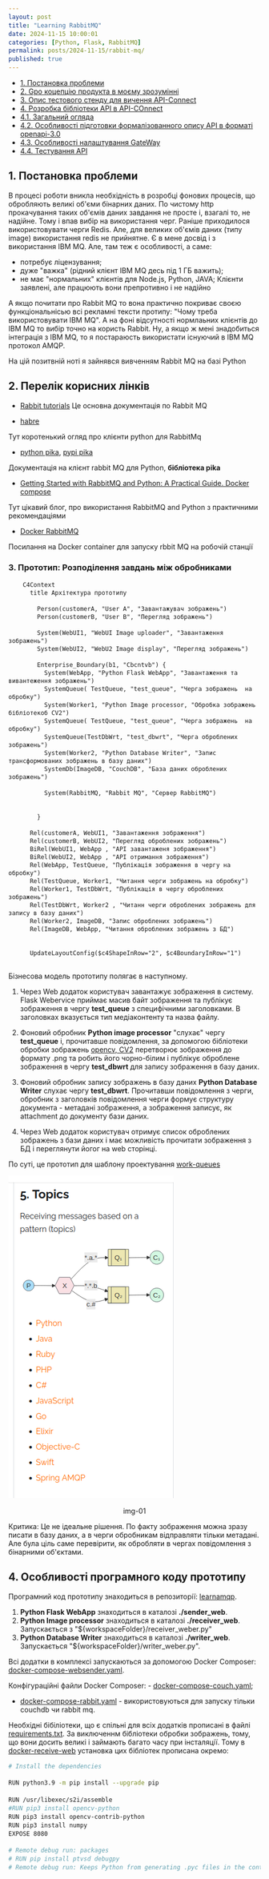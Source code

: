 ```yaml
---
layout: post
title: "Learning RabbitMQ"
date: 2024-11-15 10:00:01
categories: [Python, Flask, RabbitMQ]
permalink: posts/2024-11-15/rabbit-mq/
published: true
---
```


<!-- TOC BEGIN -->
- [1. Постановка проблеми](#p1)
- [2. Gро коцепцію продукта в моєму зрозумінні](#p2)
- [3. Опис тестового стенду для вичення API-Connect](#p3)
- [4. Розробка бібліотеки API  в API-COnnect](#p4)
- [4.1. Загальний огляда](#p4.1)
- [4.2. Особливості підготовки формалізованного опису API  в форматі openapi-3.0](#p4.2)
- [4.3. Особливості налаштування GateWay](#p4.3)
- [4.4. Тестування API](#p4.4)





<!-- TOC END -->

## <a name="p1">1. Постановка проблеми</a>
 
В процесі роботи вникла необхідність в розробці фонових процесів, що обробляють великі об'єми бінарних даних. По чистому http прокачування таких об'ємів даних завдання не просте і, взагалі то, не надійне. Тому і впав вибір на використання черг. Раніше приходилося використовувати черги Redis. Але, для великих об'ємів даних (типу image) використання redis не прийнятне.
Є в мене досвід і з використання IBM MQ.  Але, там теж є особливості, а саме: 
- потребує ліцензування;
- дуже "важка" (рідний клієнт IBM MQ  десь під 1 ГБ важить);
- не має "нормальних" клієнтів для Node.js, Python, JAVA;
Клієнти заявлені, але працюють вони препротивно і не надійно

А якщо почитати про Rabbit MQ  то вона практично покриває своєю функціональнісью всі рекламні тексти протипу: "Чому треба використовувати IBM MQ". А на фоні відсутності нормлаьних клієнтів до IBM MQ  то вибір точно на користь Rabbit.  Ну, а якщо ж мені знадобиться інтеграція з IBM MQ,  то я постараюсть використати існуючий в IBM MQ  протокол AMQP.

На  цій позитвній ноті я зайнявся вивченням Rabbit MQ  на  базі Python

## <a name="p2">2. Перелік корисних лінків</a>

- [Rabbit tutorials](https://www.rabbitmq.com/tutorials)
Це основна документація по Rabbit MQ

- [habre](https://habr.com/ru/articles/434510/)

Тут коротенький огляд про клієнти python для RabbitMq

- [python pika](https://pika.readthedocs.io/en/stable/), [pypi pika](https://pypi.org/project/pika/) 

Документація на клієнт rabbit MQ для Python, **бібліотека pika**

- [Getting Started with RabbitMQ and Python: A Practical Guide. Docker compose](https://dev.to/felipepaz/getting-started-with-rabbitmq-and-python-a-practical-guide-57fi)

Тут цікавий блог, про використання RabbitMQ and Python з практичними рекомендаціями

- [Docker RabbitMQ](https://hub.docker.com/_/rabbitmq/)

Посилання на Docker container для запуску rbbit MQ на робочій станції

 
### <a name="p3">3. Прототип:  Розподілення завдань між обробниками</a>


```mermaid
    C4Context
      title Архітектура прототипу
      
        Person(customerA, "User A", "Завантажувач зображень")
        Person(customerB, "User B", "Перегляд зображень")

        System(WebUI1, "WebUI Image uploader", "Завантаження  зображень")
        System(WebUI2, "WebU2 Image display", "Перегляд зображень")
        
        Enterprise_Boundary(b1, "Cbcntvb") {
          System(WebApp, "Python Flask WebApp", "Завантаження та вивантеження зображень")
          SystemQueue( TestQueue, "test_queue", "Черга зображень  на обробку")
          System(Worker1, "Python Image processor, "Обробка зображень бібліотекоб CV2")
          SystemQueue( TestQueue, "test_queue", "Черга зображень  на обробку")
          SystemQueue(TestDbWrt, "test_dbwrt", "Черга оброблених зображень")
          System(Worker2, "Python Database Writer", "Запис трансформованих зображень в базу даних")
          SystemDb(ImageDB, "CouchDB", "База даних оброблених зображень")

          System(RabbitMQ, "Rabbit MQ", "Сервер RabbitMQ")


        }

      Rel(customerA, WebUI1, "Завантаження зображення")
      Rel(customerB, WebUI2, "Перегляд оброблених зображень")
      BiRel(WebUI1, WebApp , "API завантаженя зображення")
      BiRel(WebUI2, WebApp , "API отримання зображення")
      Rel(WebApp, TestQueue, "Публікація зображення в чергу на обробку")
      Rel(TestQueue, Worker1, "Читання черги зображень на обробку")
      Rel(Worker1, TestDbWrt, "Публікація в чергу оброблених зображень")
      Rel(TestDbWrt, Worker2 , "Читанн черги оброблених зображень для запису в базу даних")
      Rel(Worker2, ImageDB, "Запис оброблених зображень")
      Rel(ImageDB, WebApp, "Читання оброблених зображень з БД")


      UpdateLayoutConfig($c4ShapeInRow="2", $c4BoundaryInRow="1")


```

Бізнесова модель прототипу полягає в наступному. 
1. Через Web додаток користувач завантажує зображення в систему. Flask Webervice приймає масив байт зображення та публікує зображення в чергу **test_queue** з специфічними заголовками. В заголовках вказується тип медіаконтенту та назва файлу. 

2. Фоновий обробник **Python image processor** "слухає" чергу **test_queue** і, прочитавше повідомлення, за допомогою бібліотеки обробки зображень [ opencv, CV2](https://opencv.org/) перетворює зображення до формату .png та робить його чорно-білим і публікує оброблене зображення в чергу **test_dbwrt**  для запису зображення в базу даних.

3. Фоновий обробник запису зображень в базу даних **Python Database Writer**  слухає чергу  **test_dbwrt**. Прочитавши повідомлення з  черги, обробник з заголовків повідомлення черги формує  структуру документа - метадані зображення, а зображення записує, як attachment  до документу бази даних.

4. Через Web додаток користувач  отримує список оброблених зображень з бази даних і має можливість прочитати зображення з БД і переглянути йогог на web  сторінці.


По суті, це прототип для шаблону проектування [work-queues](https://www.rabbitmq.com/tutorials#2-work-queues)

<kbd><img src="/assets/img/posts/2024-12-15-rabbit-mq/doc/img-01.png" /></kbd>
<p style="text-align: center;"><a name="img-01">img-01</a></p>

Критика:
Це не ідеальне рішення. По факту зображення можна зразу писати в базу даних, а в черги обробникам відправляти тільки метадані. Але була ціль саме перевірити, як обробляти в чергах повідомлення з бінарними об'єктами.


## <a name="p4">4. Особливості програмного коду прототипу</a>

Програмний код прототипу знаходиться в репозиторії: [learnamqp](https://github.com/pavlo-shcherbukha/learnamqp).

1. **Python Flask WebApp** знаходиться в каталозі **./sender_web**.
2. **Python Image processor** знаходиться в каталозі **./receiver_web**. Запускається з "${workspaceFolder}/receiver_weber.py"
3. **Python Database Writer** знаходиться в каталозі **./writer_web**. Запускається "${workspaceFolder}/writer_weber.py".


Всі додатки в комплексі запускаються за допомогою Docker Composer: [docker-compose-websender.yaml](https://github.com/pavlo-shcherbukha/learnamqp/blob/main/docker-compose-websender.yaml). 

Конфігураційні файли Docker Composer: - [docker-compose-couch.yaml](https://github.com/pavlo-shcherbukha/learnamqp/blob/main/docker-compose-couch.yaml); 
- [docker-compose-rabbit.yaml](https://github.com/pavlo-shcherbukha/learnamqp/blob/main/docker-compose-rabbit.yaml) - використовуються для запуску тільки couchdb чи rabbit mq.

Необхідні бібіліотеки, що є  спільні для всіх  додатків прописані в файлі [requirements.txt](https://github.com/pavlo-shcherbukha/learnamqp/blob/main/requirements.txt). За виключеннм бібліотеки обробки зображень, тому, що вони досить великі і займають багато часу при інсталяції. Тому в [docker-receive-web](https://github.com/pavlo-shcherbukha/learnamqp/blob/main/docker-receive-web) установка цих бібліотек прописана окремо:

```bash
# Install the dependencies

RUN python3.9 -m pip install --upgrade pip

RUN /usr/libexec/s2i/assemble
#RUN pip3 install opencv-python
RUN pip3 install opencv-contrib-python
RUN pip3 install numpy
EXPOSE 8080

# Remote debug run: packages
# RUN pip install ptvsd debugpy
# Remote debug run: Keeps Python from generating .pyc files in the container

```





